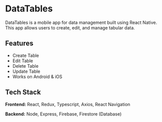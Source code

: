 # DataTables
DataTables is a mobile app for data management built using React Native. This app allows users to create, edit, and manage tabular data.
## Features

- Create Table
- Edit Table
- Delete Table
- Update Table
- Works on Android & iOS





## Tech Stack

**Frontend:** React, Redux, Typescript, Axios, React Navigation

**Backend:** Node, Express, Firebase, Firestore (Database)
